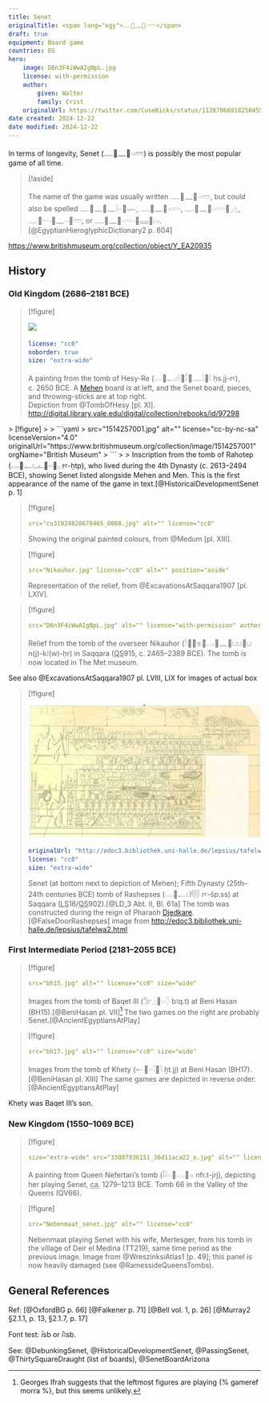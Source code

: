 ```yaml
---
title: Senet
originalTitle: <span lang="egy">𓊃𓐰𓈖𓐰𓏏𓏠</span>
draft: true
equipment: Board game
countries: EG
hero:
    image: D6n3F4iWwAIgNpL.jpg
    license: with-permission
    author:
        given: Walter
        family: Crist
    originalUrl: https://twitter.com/CuseKicks/status/1128706691825045510/photo/1
date created: 2024-12-22
date modified: 2024-12-22
---
```


In terms of longevity, <span class="aka noun" lang="egy-Latn">Senet</span> (<span lang="egy" class="aka">𓊃𓐰𓈖𓐰𓏏𓏠</span>) is possibly the most popular game of all time.

> [!aside]
>
> The name of the game was usually written <span lang="egy">𓊃𓐰𓈖𓐰𓏏𓏠</span>, but could also be spelled <span lang="egy">𓊃𓐰𓈖𓐰𓈖𓇋𓏏𓐰𓆱</span>, <span lang="egy">𓊃𓐰𓈖𓐰𓏏𓏕</span>, <span lang="egy">𓊃𓐰𓈖𓐰𓏏𓏕𓐰𓂻</span>, <span lang="egy">𓊃𓐰𓏕𓐰𓈖𓏏𓐰𓏠</span>, or <span lang="egy">𓊃𓐰𓈖𓐰𓏏𓏕𓐰𓈜𓐱𓏥</span>.[@EgyptianHieroglyphicDictionary2 p. 604]

https://www.britishmuseum.org/collection/object/Y_EA20935

## History

### Old Kingdom (2686–2181 <abbr>BCE</abbr>)

> [!figure]
>
> ![](Hesy-Re.jpg)
>
> ```yaml
> license: "cc0"
> noborder: true
> size: "extra-wide"
> ```
>
> A painting from the tomb of Hesy-Re (<span lang="egy">𓂋𓐰𓂝𓎛𓐱𓎿𓐰𓊃𓇋𓐱𓇋</span> <span lang="egy-Latn">ḥs.jj-rꜥ</span>), <abbr>c.</abbr>&nbsp;2650 <abbr>BCE</abbr>. A [Mehen](games/mehen/mehen.md) board is at left, and the Senet board, pieces, and throwing-sticks are at top right.<br/> Depiction from @TombOfHesy [pl. XI]. http://digital.library.yale.edu/digital/collection/rebooks/id/97298

<div class="multi">
> [!figure]
>
> ```yaml
> src="1514257001.jpg" alt="" license="cc-by-nc-sa" licenseVersion="4.0" originalUrl="https://www.britishmuseum.org/collection/image/1514257001" orgName="British Museum" 
> ```
>
> Inscription from the tomb of Rahotep (<span lang="egy">𓂋𓐰𓂝𓊵𓐰𓏏𓐱𓊪</span> <span lang="egy-Latn">rꜥ-ḥtp</span>), who lived during the 4th Dynasty (<abbr>c.</abbr>&nbsp;2613–2494 <abbr>BCE</abbr>), showing Senet listed alongside Mehen and Men. This is the first appearance of the name of the game in text.[@HistoricalDevelopmentSenet p. 1]


> [!figure]
>
> ```yaml
> src="cu31924028670465_0088.jpg" alt="" license="cc0" 
> ```
>
> Showing the original painted colours, from @Medum [pl. XIII].

</div>

> [!figure]
>
> ```yaml
> src="Nikauhor.jpg" license="cc0" alt="" position="aside" 
> ```
>
> Representation of the relief, from @ExcavationsAtSaqqara1907 [pl. LXIV].


> [!figure]
>
> ```yaml
> src="D6n3F4iWwAIgNpL.jpg" alt="" license="with-permission" authorGiven="Walter" authorFamily="Crist" originalUrl="https://twitter.com/CuseKicks/status/1128706691825045510/photo/1" 
> ```
>
> Relief from the tomb of the overseer Nikauhor (<span lang="egy">𓎛𓐱𓐷𓁷𓐰𓂋𓐸𓈖𓐰𓂓𓂓𓐰𓂓</span> <span lang="egy-Latn">n(j)-kꜣ(w)-ḥr</span>) in Saqqara (<abbr title="Quibell">QS</abbr>915, <abbr>c.</abbr> 2465–2389 <abbr>BCE</abbr>). The tomb is now located in The Met museum.



See also @ExcavationsAtSaqqara1907 pl. LVIII, LIX for images of actual box

> [!figure]
>
> ![](02030610.jpg)
>
> ```yaml
> originalUrl: "http://edoc3.bibliothek.uni-halle.de/lepsius/tafelwa2.html"
> license: "cc0"
> size: "extra-wide"
> ```
>
> Senet (at bottom next to depiction of Mehen); Fifth Dynasty (25th–24th centuries <abbr>BCE</abbr>) tomb of Rashepses (<span lang="egy">𓂋𓐰𓂝𓀼𓋴𓋴</span> <span lang="egy-Latn">rꜥ-šp.ss</span>) at Saqqara (<abbr title="Lepsius">LS</abbr>16/<abbr title="Quibell">QS</abbr>902).[@LD_3 Abt. II, Bl. 61a] The tomb was constructed during the reign of Pharaoh [Djedkare](https://en.wikipedia.org/wiki/Djedkare_Isesi).[@FalseDoorRashepses] image from http://edoc3.bibliothek.uni-halle.de/lepsius/tafelwa2.html

### First Intermediate Period (2181–2055 <abbr>BCE</abbr>)

> [!figure]
>
> ```yaml
> src="bh15.jpg" alt="" license="cc0" size="wide" 
> ```
>
> Images from the tomb of Baqet <span class="rnum">III</span> (<span lang="egy">𓅡𓈎𓐰𓏏𓆭</span> <span lang="egy-Latn">bꜣq.t</span>) at Beni Hasan (BH15).[@BeniHasan pl. VII][^fn0] The two games on the right are probably Senet.[@AncientEgyptiansAtPlay]


[^fn0]: Georges Ifrah suggests that the leftmost figures are playing {% gameref morra %}, but this seems unlikely.

> [!figure]
>
> ```yaml
> src="bh17.jpg" alt="" license="cc0" size="wide" 
> ```
>
> Images from the tomb of Khety (<span lang="egy">𓄡𓐰𓏏𓇋𓐱𓇋</span> <span lang="egy-Latn">ẖt.jj</span>) at Beni Hasan (BH17).[@BeniHasan pl. XIII] The same games are depicted in reverse order.[@AncientEgyptiansAtPlay]


Khety was Baqet <span class="rnum">III</span>’s son.

### New Kingdom (1550–1069 <abbr>BCE</abbr>)

> [!figure]
>
> ```yaml
> size="extra-wide" src="33887936151_36d11aca22_o.jpg" alt="" license="cc-by-nc-nd" licenseVersion="2.0" copyrightYear=2017 author="kairoinfo4u" originalUrl="https://www.flickr.com/photos/manna4u/33887936151" 
> ```
>
> A painting from Queen Nefertari’s tomb (<span lang="egy">𓄤𓇋𓏏𓐰𓂋𓐰𓏭</span> <span lang="egy-Latn">nfr.t-jrj</span>), depicting her playing Senet, <abbr title="circa">ca.</abbr> 1279–1213 <abbr>BCE</abbr>. Tomb 66 in the Valley of the Queens (QV66).


> [!figure]
>
> ```yaml
> src="Nebenmaat_senet.jpg" alt="" license="cc0" 
> ```
>
> Nebenmaat playing Senet with his wife, Mertesger, from his tomb in the village of Deir el Medina (TT219), same time period as the previous image. Image from @WreszinksiAtlas1 [p. 49]; this panel is now heavily damaged (see @RamessideQueensTombs).


## General References

Ref: [@OxfordBG p. 66] [@Falkener p. 71] [@Bell vol. 1, p. 26] [@Murray2 §2.1.1, p. 13, §2.1.7, p. 17]

Font test: <span lang="egy-Latn">ꞽsb</span> or <span lang="egy-Latn">ꞽꜣsb</span>.

See: @DebunkingSenet, @HistoricalDevelopmentSenet, @PassingSenet, @ThirtySquareDraught (list of boards), @SenetBoardArizona
